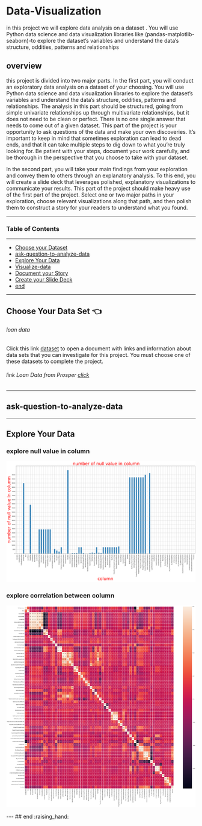 # Data-Visualization
in this project we  will  explore data analysis on a dataset . You will use Python data science and data visualization libraries like (pandas-matplotlib-seaborn)-to explore the dataset’s variables and understand the data’s structure, oddities, patterns and relationships

## overview

this project is divided into two major parts. In the first part, you will conduct an exploratory data analysis on a dataset of your choosing. You will use Python data science and data visualization libraries to explore the dataset’s variables and understand the data’s structure, oddities, patterns and relationships. The analysis in this part should be structured, going from simple univariate relationships up through multivariate relationships, but it does not need to be clean or perfect. There is no one single answer that needs to come out of a given dataset. This part of the project is your opportunity to ask questions of the data and make your own discoveries. It’s important to keep in mind that sometimes exploration can lead to dead ends, and that it can take multiple steps to dig down to what you’re truly looking for. Be patient with your steps, document your work carefully, and be thorough in the perspective that you choose to take with your dataset.

In the second part, you will take your main findings from your exploration and convey them to others through an explanatory analysis. To this end, you will create a slide deck that leverages polished, explanatory visualizations to communicate your results. This part of the project should make heavy use of the first part of the project. Select one or two major paths in your exploration, choose relevant visualizations along that path, and then polish them to construct a story for your readers to understand what you found.

---

### Table of Contents
---

- [Choose your Dataset](#Choose-your-Dataset)
- [ask-question-to-analyze-data](#ask-question-to-analyze-data)
- [Explore Your Data](#Explore-Your-Data)
- [Visualize-data](#Visualize-data)
- [Document your Story](#Document-your-Story)
- [Create your Slide Deck](#Create-your-Slide-Deck)
- [end](#end)

---


## Choose Your Data Set :point_left:

###### loan data

Click this link [dataset](https://s3.amazonaws.com/udacity-hosted-downloads/ud651/prosperLoanData.csv) to open a document with links and information about data sets that you can investigate for this project. You must choose one of these datasets to complete the project.

###### link Loan Data from Prosper [click](https://s3.amazonaws.com/udacity-hosted-downloads/ud651/prosperLoanData.csv) 

---
## ask-question-to-analyze-data



---
## Explore Your Data
 ### explore null value in column
 <p width = "1000px">
<img src = "./image/null_value in column.png">
</p>


### explore correlation  between column
 <p width = "1000px">
<img src="./image/corr.png" alt="drawing" style="width:1000px;"/>
</p>
---
## end :raising_hand:

